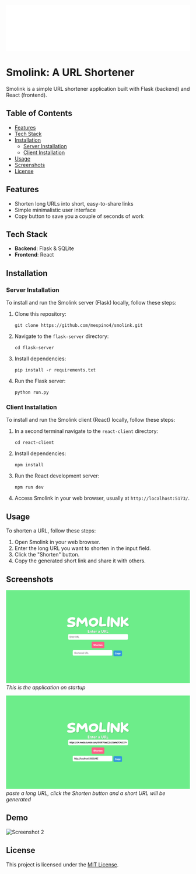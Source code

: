 ![Smolink Logo](../react-client/public/smolink.png)

# Smolink: A URL Shortener

Smolink is a simple URL shortener application built with Flask (backend) and React (frontend).

## Table of Contents

- [Features](#features)
- [Tech Stack](#tech-stack)
- [Installation](#installation)
  - [Server Installation](#server-installation)
  - [Client Installation](#client-installation)
- [Usage](#usage)
- [Screenshots](#screenshots)
- [License](#license)

## Features

- Shorten long URLs into short, easy-to-share links
- Simple minimalistic user interface
- Copy button to save you a couple of seconds of work

## Tech Stack

- **Backend**: Flask & SQLite
- **Frontend**: React

## Installation

### Server Installation

To install and run the Smolink server (Flask) locally, follow these steps:

1. Clone this repository:

    ```
    git clone https://github.com/mespino4/smolink.git
    ```

2. Navigate to the `flask-server` directory:

    ```
    cd flask-server
    ```

3. Install dependencies:

    ```
    pip install -r requirements.txt
    ```

4. Run the Flask server:

    ```
    python run.py
    ```

### Client Installation

To install and run the Smolink client (React) locally, follow these steps:

1. In a second terminal navigate to the `react-client` directory:

    ```
    cd react-client
    ```

2. Install dependencies:

    ```
    npm install
    ```

3. Run the React development server:

    ```
    npm run dev
    ```

4. Access Smolink in your web browser, usually at `http://localhost:5173/`.

## Usage

To shorten a URL, follow these steps:

1. Open Smolink in your web browser.
2. Enter the long URL you want to shorten in the input field.
3. Click the "Shorten" button.
4. Copy the generated short link and share it with others.

## Screenshots

![Screenshot 1](screenshots/ss1.png)
*This is the application on startup*

![Screenshot 2](screenshots/ss2.png)
*paste a long URL, click the Shorten button and a short URL will be generated*

## Demo
![Screenshot 2](smolink_demo.gif)

## License

This project is licensed under the [MIT License](LICENSE).
